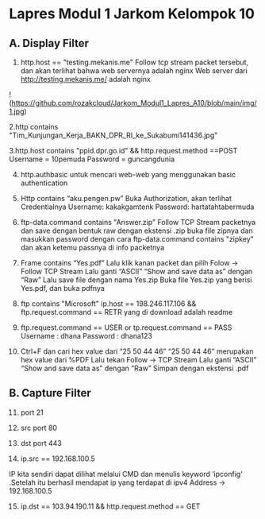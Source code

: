 # Lapres Modul 1 Jarkom Kelompok 10

## A. Display Filter
1. http.host == "testing.mekanis.me"
Follow tcp stream packet tersebut, dan akan terlihat bahwa web servernya adalah nginx
Web server dari http://testing.mekanis.me/ adalah nginx

!(https://github.com/rozakcloud/Jarkom_Modul1_Lapres_A10/blob/main/img/1.jpg)

2.http contains "Tim_Kunjungan_Kerja_BAKN_DPR_RI_ke_Sukabumi141436.jpg"

3.http.host contains "ppid.dpr.go.id" && http.request.method ==POST
Username = 10pemuda
Password = guncangdunia

4. http.authbasic
untuk mencari web-web yang menggunakan basic authentication

5. Http contains “aku.pengen.pw”
Buka Authorization, akan terlihat Credentialnya
Username: kakakgamtenk
Password: hartatahtabermuda

6. ftp-data.command contains "Answer.zip"
Follow TCP Stream packetnya dan save dengan bentuk raw dengan ekstensi .zip
buka file zipnya dan masukkan password dengan cara
ftp-data.command contains "zipkey"
dan akan ketemu passnya di info packetnya

7. Frame contains “Yes.pdf”
Lalu klik kanan packet dan pilih Folow -> Follow  TCP Stream
Lalu ganti “ASCII” “Show and save data as” dengan “Raw”
Lalu save file dengan nama Yes.zip
Buka file Yes.zip yang berisi Yes.pdf, dan buka pdfnya

8. ftp contains "Microsoft"
ip.host == 198.246.117.106 && ftp.request.command == RETR
yang di download adalah readme

9. ftp.request.command == USER or tp.request.command == PASS
Username : dhana
Password : dhana123

10. Ctrl+F dan cari hex value dari “25 50 44 46”
“25 50 44 46” merupakan hex value dari %PDF
Lalu tekan Follow -> TCP Stream
Lalu ganti “ASCII” “Show and save data as” dengan “Raw”
Simpan dengan ekstensi .pdf

## B. Capture Filter
11. port 21

12. src port 80

13. dst port 443

14. ip.src == 192.168.100.5

IP kita sendiri dapat dilihat melalui CMD dan menulis keyword ‘ipconfig’ .Setelah itu berhasil mendapat ip yang terdapat di ipv4 Address -> 192.168.100.5

15. ip.dst == 103.94.190.11 && http.request.method == GET
